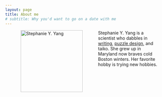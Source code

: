 ```yaml
---
layout: page
title: About me
# subtitle: Why you'd want to go on a date with me
---
```


<img src="/assets/img/avatar.png" alt="Stephanie Y. Yang" style="width:200px;" align="left" hspace="50"/> Stephanie Y. Yang is a scientist who dabbles in [writing](writing.md), [puzzle design](https://www.stephanieyangwrites.wordpress.com/), and taiko. She grew up in Maryland now braves cold Boston winters. Her favorite hobby is trying new hobbies.
